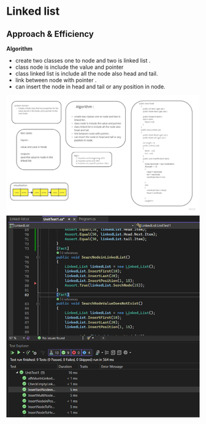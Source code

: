 # Linked list

## Approach & Efficiency
**Algorithm**
- create two classes one to node and two is linked list .
- class node is include the value and pointer
- class linked list is include all the node also head and tail.
- link between node with pointer .
- can insert the node in head and tail or any position in node.

![white](https://github.com/abdarahman-shaheen/data-structures-and-algorithms/blob/master/data-structures-and-algorithms/Code-challenge-5/Linked-list.jpg)
![test](https://github.com/abdarahman-shaheen/data-structures-and-algorithms/blob/master/data-structures-and-algorithms/Code-challenge-6/Linked-list-insertion.png)
